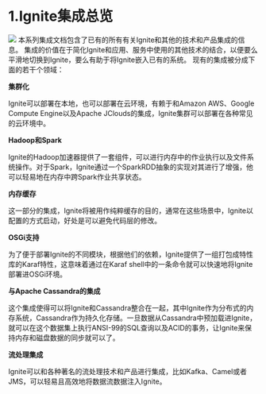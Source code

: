 # 1.Ignite集成总览
![](https://files.readme.io/f35ab94-0bad3a9-ignite_architecture.png)
本系列集成文档包含了已有的所有有关Ignite和其他的技术和产品集成的信息。
集成的价值在于简化Ignite和应用、服务中使用的其他技术的结合，以便要么平滑地切换到Ignite，要么有助于将Ignite嵌入已有的系统。
现有的集成被分成下面的若干个领域：

**集群化**

Ignite可以部署在本地，也可以部署在云环境，有赖于和Amazon AWS、Google Compute Engine以及Apache JClouds的集成，Ignite集群可以部署在各种常见的云环境中。

**Hadoop和Spark**

Ignite的Hadoop加速器提供了一套组件，可以进行内存中的作业执行以及文件系统操作。对于Spark，Ignite通过一个SparkRDD抽象的实现对其进行了增强，他可以轻易地在内存中跨Spark作业共享状态。

**内存缓存**

这一部分的集成，Ignite将被用作纯粹缓存的目的，通常在这些场景中，Ignite以配置的方式启动，好处是可以避免代码层的修改。

**OSGi支持**

为了便于部署Ignite的不同模块，根据他们的依赖，Ignite提供了一组打包成特性库的Karaf特性，这意味着通过在Karaf shell中的一条命令就可以快速地将Ignite部署进OSGi环境。

**与Apache Cassandra的集成**

这个集成使得可以将Ignite和Cassandra整合在一起，其中Ignite作为分布式的内存系统，Cassandra作为持久化存储。一旦数据从Cassandra中预加载进Ignite，就可以在这个数据集上执行ANSI-99的SQL查询以及ACID的事务，让Ignite来保持内存和磁盘数据的同步就可以了。

**流处理集成**

Ignite可以和各种著名的流处理技术和产品进行集成，比如Kafka、Camel或者JMS，可以轻易且高效地将数据流数据注入Ignite。